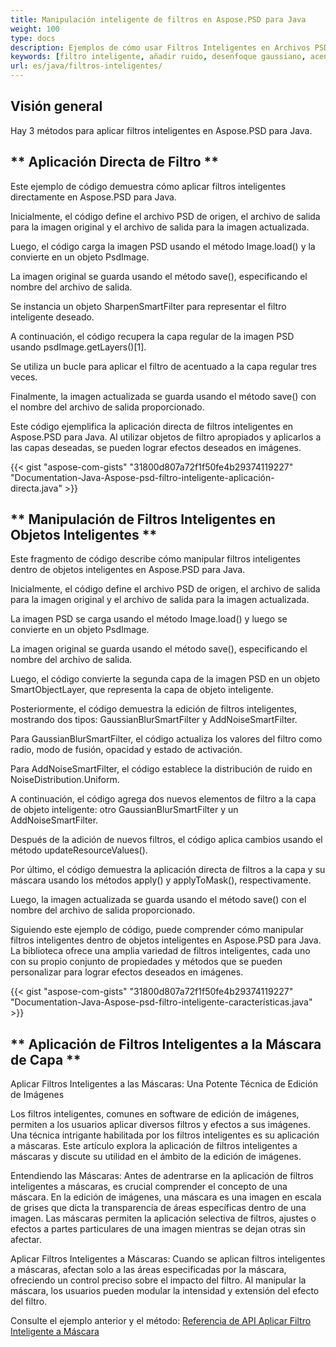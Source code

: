 ```yaml
---
title: Manipulación inteligente de filtros en Aspose.PSD para Java
weight: 100
type: docs
description: Ejemplos de cómo usar Filtros Inteligentes en Archivos PSD
keywords: [filtro inteligente, añadir ruido, desenfoque gaussiano, acentuar, filtro, filtro psd, api psd, java, muestra de código]
url: es/java/filtros-inteligentes/
---
```


## **Visión general**

Hay 3 métodos para aplicar filtros inteligentes en Aspose.PSD para Java.

## ** Aplicación Directa de Filtro **
Este ejemplo de código demuestra cómo aplicar filtros inteligentes directamente en Aspose.PSD para Java.

Inicialmente, el código define el archivo PSD de origen, el archivo de salida para la imagen original y el archivo de salida para la imagen actualizada.

Luego, el código carga la imagen PSD usando el método Image.load() y la convierte en un objeto PsdImage.

La imagen original se guarda usando el método save(), especificando el nombre del archivo de salida.

Se instancia un objeto SharpenSmartFilter para representar el filtro inteligente deseado.

A continuación, el código recupera la capa regular de la imagen PSD usando psdImage.getLayers()[1].

Se utiliza un bucle para aplicar el filtro de acentuado a la capa regular tres veces.

Finalmente, la imagen actualizada se guarda usando el método save() con el nombre del archivo de salida proporcionado.

Este código ejemplifica la aplicación directa de filtros inteligentes en Aspose.PSD para Java. Al utilizar objetos de filtro apropiados y aplicarlos a las capas deseadas, se pueden lograr efectos deseados en imágenes.

{{< gist "aspose-com-gists" "31800d807a72f1f50fe4b29374119227" "Documentation-Java-Aspose-psd-filtro-inteligente-aplicación-directa.java" >}}

## ** Manipulación de Filtros Inteligentes en Objetos Inteligentes **

Este fragmento de código describe cómo manipular filtros inteligentes dentro de objetos inteligentes en Aspose.PSD para Java.

Inicialmente, el código define el archivo PSD de origen, el archivo de salida para la imagen original y el archivo de salida para la imagen actualizada.

La imagen PSD se carga usando el método Image.load() y luego se convierte en un objeto PsdImage.

La imagen original se guarda usando el método save(), especificando el nombre del archivo de salida.

Luego, el código convierte la segunda capa de la imagen PSD en un objeto SmartObjectLayer, que representa la capa de objeto inteligente.

Posteriormente, el código demuestra la edición de filtros inteligentes, mostrando dos tipos: GaussianBlurSmartFilter y AddNoiseSmartFilter.

Para GaussianBlurSmartFilter, el código actualiza los valores del filtro como radio, modo de fusión, opacidad y estado de activación.

Para AddNoiseSmartFilter, el código establece la distribución de ruido en NoiseDistribution.Uniform.

A continuación, el código agrega dos nuevos elementos de filtro a la capa de objeto inteligente: otro GaussianBlurSmartFilter y un AddNoiseSmartFilter.

Después de la adición de nuevos filtros, el código aplica cambios usando el método updateResourceValues().

Por último, el código demuestra la aplicación directa de filtros a la capa y su máscara usando los métodos apply() y applyToMask(), respectivamente.

Luego, la imagen actualizada se guarda usando el método save() con el nombre del archivo de salida proporcionado.

Siguiendo este ejemplo de código, puede comprender cómo manipular filtros inteligentes dentro de objetos inteligentes en Aspose.PSD para Java. La biblioteca ofrece una amplia variedad de filtros inteligentes, cada uno con su propio conjunto de propiedades y métodos que se pueden personalizar para lograr efectos deseados en imágenes.

{{< gist "aspose-com-gists" "31800d807a72f1f50fe4b29374119227" "Documentation-Java-Aspose-psd-filtro-inteligente-características.java" >}}

## ** Aplicación de Filtros Inteligentes a la Máscara de Capa **

Aplicar Filtros Inteligentes a las Máscaras: Una Potente Técnica de Edición de Imágenes

Los filtros inteligentes, comunes en software de edición de imágenes, permiten a los usuarios aplicar diversos filtros y efectos a sus imágenes. Una técnica intrigante habilitada por los filtros inteligentes es su aplicación a máscaras. Este artículo explora la aplicación de filtros inteligentes a máscaras y discute su utilidad en el ámbito de la edición de imágenes.

Entendiendo las Máscaras: Antes de adentrarse en la aplicación de filtros inteligentes a máscaras, es crucial comprender el concepto de una máscara. En la edición de imágenes, una máscara es una imagen en escala de grises que dicta la transparencia de áreas específicas dentro de una imagen. Las máscaras permiten la aplicación selectiva de filtros, ajustes o efectos a partes particulares de una imagen mientras se dejan otras sin afectar.

Aplicar Filtros Inteligentes a Máscaras: Cuando se aplican filtros inteligentes a máscaras, afectan solo a las áreas especificadas por la máscara, ofreciendo un control preciso sobre el impacto del filtro. Al manipular la máscara, los usuarios pueden modular la intensidad y extensión del efecto del filtro.

Consulte el ejemplo anterior y el método: [Referencia de API Aplicar Filtro Inteligente a Máscara](https://reference.aspose.com/psd/java/com.aspose.psd.fileformats.psd.layers.smartfilters/smartfilter/#apply_to_mask_layer_with_mask_2)
